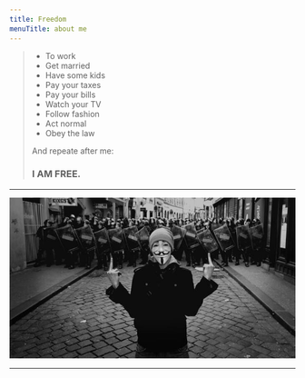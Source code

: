 ```yaml
---
title: Freedom
menuTitle: about me
---
```


> - To work  
> - Get married   
> - Have some kids  
> - Pay your taxes  
> - Pay your bills  
> - Watch your TV 
> -  Follow fashion  
> - Act normal  
> - Obey the law 
>
> And repeate after me: 
>
> ### ​I AM FREE.

-----------------------

![freedom](./fredom.jpg)

----------------------------------------------
